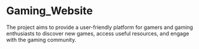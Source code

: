 # Gaming_Website
The project aims to provide a user-friendly platform for gamers and gaming enthusiasts to discover new games, access useful resources, and engage with the gaming community.
